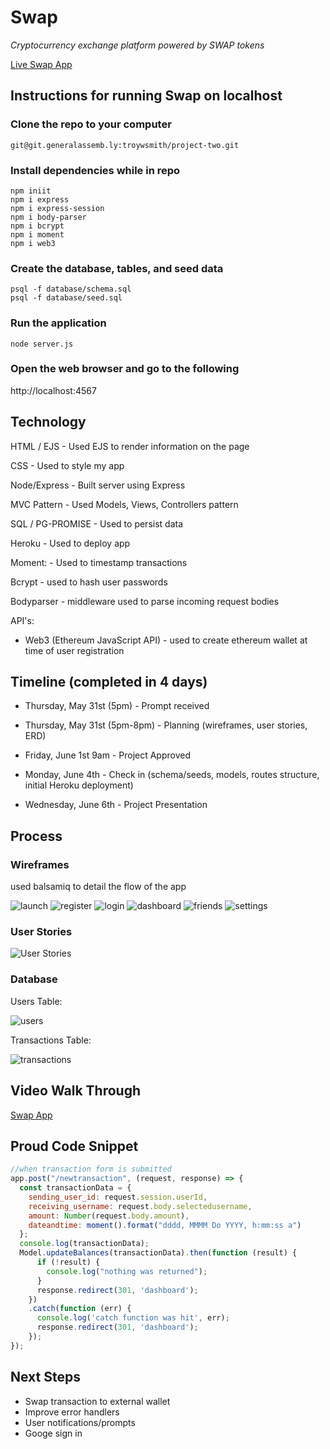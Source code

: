 # Swap
*Cryptocurrency exchange platform powered by SWAP tokens*

[Live Swap App](https://swaptokens.herokuapp.com/)

## Instructions for running Swap on localhost

### Clone the repo to your computer
```
git@git.generalassemb.ly:troywsmith/project-two.git
```

### Install dependencies while in repo

```
npm iniit
npm i express
npm i express-session
npm i body-parser
npm i bcrypt
npm i moment
npm i web3
```

### Create the database, tables, and seed data
```
psql -f database/schema.sql
psql -f database/seed.sql
```

### Run the application
```
node server.js
```

### Open the web browser and go to the following

http://localhost:4567


## Technology
HTML / EJS - Used EJS to render information on the page

CSS - Used to style my app

Node/Express - Built server using Express

MVC Pattern - Used Models, Views, Controllers pattern

SQL / PG-PROMISE - Used to persist data

Heroku - Used to deploy app

Moment: - Used to timestamp transactions

Bcrypt - used to hash user passwords

Bodyparser - middleware used to parse incoming request bodies

API's:
- Web3 (Ethereum JavaScript API) - used to create ethereum wallet at time of user registration

## Timeline (completed in 4 days)
- Thursday, May 31st (5pm) - Prompt received

- Thursday, May 31st (5pm-8pm) - Planning (wireframes, user stories, ERD)

- Friday, June 1st 9am - Project Approved

- Monday, June 4th - Check in (schema/seeds, models, routes structure, initial Heroku deployment)

- Wednesday, June 6th - Project Presentation

## Process

### Wireframes
used balsamiq to detail the flow of the app 

![launch](/images/launchpage.png)
![register](/images/registerpage.png)
![login](/images/signin.png)
![dashboard](/images/dashboardpage.png)
![friends](/images/friendspage.png)
![settings](/images/settingspage.png)

### User Stories

![User Stories](/images/userstories.png)

### Database

Users Table: 

![users](/images/users.png)

Transactions Table:

![transactions](/images/transactions.png)


## Video Walk Through

[Swap App](https://swaptokens.herokuapp.com/)


## Proud Code Snippet

```javascript
//when transaction form is submitted
app.post("/newtransaction", (request, response) => {
  const transactionData = {
    sending_user_id: request.session.userId,
    receiving_username: request.body.selectedusername,
    amount: Number(request.body.amount),
    dateandtime: moment().format("dddd, MMMM Do YYYY, h:mm:ss a")
  };
  console.log(transactionData);
  Model.updateBalances(transactionData).then(function (result) {
      if (!result) {
        console.log("nothing was returned");
      }
      response.redirect(301, 'dashboard');
    })
    .catch(function (err) {
      console.log('catch function was hit', err);
      response.redirect(301, 'dashboard');
    });
});
```

## Next Steps
- Swap transaction to external wallet
- Improve error handlers
- User notifications/prompts
- Googe sign in